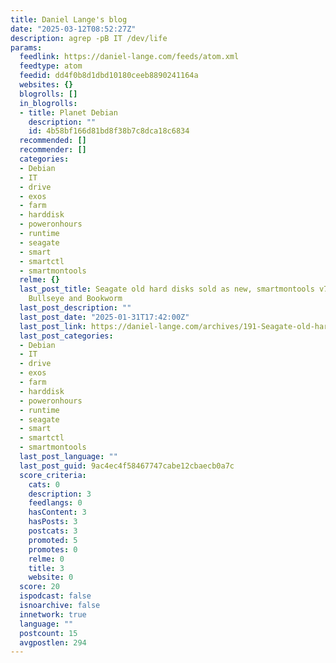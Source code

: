 ```yaml
---
title: Daniel Lange's blog
date: "2025-03-12T08:52:27Z"
description: agrep -pB IT /dev/life
params:
  feedlink: https://daniel-lange.com/feeds/atom.xml
  feedtype: atom
  feedid: dd4f0b8d1dbd10180ceeb8890241164a
  websites: {}
  blogrolls: []
  in_blogrolls:
  - title: Planet Debian
    description: ""
    id: 4b58bf166d81bd8f38b7c8dca18c6834
  recommended: []
  recommender: []
  categories:
  - Debian
  - IT
  - drive
  - exos
  - farm
  - harddisk
  - poweronhours
  - runtime
  - seagate
  - smart
  - smartctl
  - smartmontools
  relme: {}
  last_post_title: Seagate old hard disks sold as new, smartmontools v7.4 for Debian
    Bullseye and Bookworm
  last_post_description: ""
  last_post_date: "2025-01-31T17:42:00Z"
  last_post_link: https://daniel-lange.com/archives/191-Seagate-old-hard-disks-sold-as-new,-smartmontools-v7.4-for-Debian-Bullseye-and-Bookworm.html
  last_post_categories:
  - Debian
  - IT
  - drive
  - exos
  - farm
  - harddisk
  - poweronhours
  - runtime
  - seagate
  - smart
  - smartctl
  - smartmontools
  last_post_language: ""
  last_post_guid: 9ac4ec4f58467747cabe12cbaecb0a7c
  score_criteria:
    cats: 0
    description: 3
    feedlangs: 0
    hasContent: 3
    hasPosts: 3
    postcats: 3
    promoted: 5
    promotes: 0
    relme: 0
    title: 3
    website: 0
  score: 20
  ispodcast: false
  isnoarchive: false
  innetwork: true
  language: ""
  postcount: 15
  avgpostlen: 294
---
```

